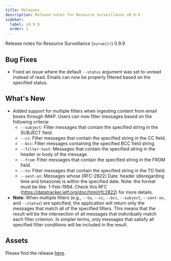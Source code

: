```yaml
---
title: Releases
description: Release notes for Resource Surveillance v0.9.9
sidebar:
  label: v0.9.9
  order: 1
---
```


Release notes for Resource Surveillance (`surveilr`) 0.9.9

## Bug Fixes
- Fixed an issue where the default `--status` argument was set to unread instead of read. Emails can now be properly filtered based on the specified status.

## What's New
- Added support for multiple filters when ingesting content from email boxes through IMAP. Users can now filter messages based on the following criteria:
  - `--subject`: Filter messages that contain the specified string in the SUBJECT field.
  - `--cc`: Filter messages that contain the specified string in the CC field.
  - `--bcc`: Filter messages containing the specified BCC field string.
  - `--filter-text`: Messages that contain the specified string in the header or body of the message.
  - `--from`: Filter messages that contain the specified string in the FROM field.
  - `--to`: Filter messages that contain the specified string in the TO field.
  - `--sent-on`: Messages whose [RFC-2822] Date: header (disregarding time and timezone) is within the specified date. Note: the format must be like: 1-Feb-1994. Check this RFC (https://datatracker.ietf.org/doc/html/rfc2822) for more details.
- **Note**: When multiple filters (e.g., `--to`, `--cc`, `--bcc`, `--subject`, `--sent-on`, and `--status`) are specified, the application will return only the messages that match all of the specified filters. This means that the result will be the intersection of all messages that individually match each filter criterion. In simpler terms, only messages that satisfy all specified filter conditions will be included in the result.

## Assets
Please find the release [here](https://github.com/opsfolio/releases.opsfolio.com/releases/tag/0.9.9).
